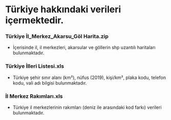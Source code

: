 # Türkiye hakkındaki verileri içermektedir. 

### Türkiye İl_Merkez_Akarsu_Göl Harita.zip

+ İçerisinde il, il merkezleri, akarsular ve göllerin shp uzantılı haritaları bulunmaktadır.

### Türkiye İlleri Listesi.xls

+ Türkiye şehir sınır alanı (km²),	nüfus (2019),	kişi/km²,	plaka kodu, telefon kodu, vali adı bilgisi bulunmaktadır.

### İl Merkez Rakımları.xls

+ Türkiye il merkezlerinin rakımları (deniz ile arasındaki kod farkı) verileri bulunmaktadır.
